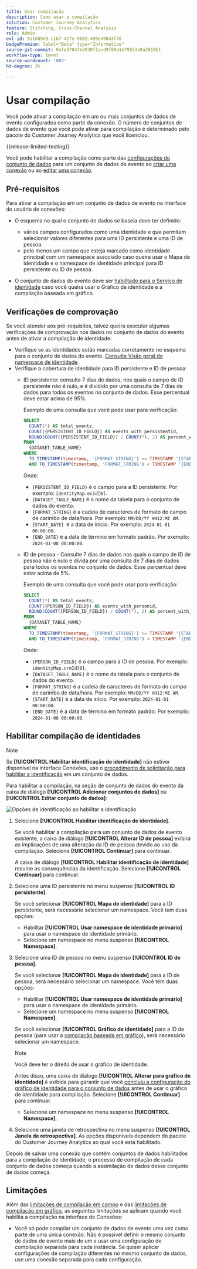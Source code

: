 ```yaml
---
title: Usar compilação
description: Como usar a compilação
solution: Customer Journey Analytics
feature: Stitching, Cross-Channel Analysis
role: Admin
exl-id: 9a1689d9-c1b7-42fe-9682-499e49843f76
badgePremium: label="Beta" type="Informative"
source-git-commit: 0afe57047e2038f1acd9f88a1e7992da9a2819b1
workflow-type: tm+mt
source-wordcount: '807'
ht-degree: 3%

---
```


# Usar compilação

Você pode ativar a compilação em um ou mais conjuntos de dados de evento configurados como parte da conexão. O número de conjuntos de dados de evento que você pode ativar para compilação é determinado pelo pacote do Customer Journey Analytics que você licenciou.

{{release-limited-testing}}

Você pode habilitar a compilação como parte das [configurações do conjunto de dados](/help/connections/create-connection.md#dataset-settings) para um conjunto de dados de evento ao [criar uma conexão](/help/connections/create-connection.md) ou ao [editar uma conexão](/help/connections/manage-connections.md#edit-a-connection).

## Pré-requisitos

Para ativar a compilação em um conjunto de dados de evento na interface do usuário de conexões:

* O esquema no qual o conjunto de dados se baseia deve ter definido:

   * vários campos configurados como uma identidade e que permitem selecionar valores diferentes para uma ID persistente e uma ID de pessoa.
   * pelo menos um campo que esteja marcado como identidade principal com um namespace associado caso queira usar o Mapa de identidade e o namespace de identidade principal para ID persistente ou ID de pessoa.

* O conjunto de dados do evento deve ser [habilitado para o Serviço de identidade](/help/stitching/faq.md#enable-a-dataset-for-the-identity-service) caso você queira usar o Gráfico de identidade e a compilação baseada em gráfico.


## Verificações de comprovação

Se você atender aos pré-requisitos, talvez queira executar algumas verificações de comprovação nos dados no conjunto de dados do evento antes de ativar a compilação de identidade:

* Verifique se as identidades estão marcadas corretamente no esquema para o conjunto de dados do evento. [Consulte Visão geral do namespace de identidade](https://experienceleague.adobe.com/pt-br/docs/experience-platform/identity/features/namespaces).
* Verifique a cobertura de identidade para ID persistente e ID de pessoa:
   * ID persistente: consulta 7 dias de dados, nos quais o campo de ID persistente não é nulo, e é dividido por uma consulta de 7 dias de dados para todos os eventos no conjunto de dados. Esse percentual deve estar acima de 95%.

     Exemplo de uma consulta que você pode usar para verificação:

     ```sql
     SELECT
       COUNT(*) AS total_events,
       COUNT({PERSISTENT_ID_FIELD}) AS events_with_persistentid,
       ROUND(COUNT({PERSISTENT_ID_FIELD}) / COUNT(*), 2) AS percent_with_persistentid_not_null
     FROM 
       {DATASET_TABLE_NAME}
     WHERE
       TO_TIMESTAMP(timestamp, '{FORMAT_STRING}') >= TIMESTAMP '{START_DATE}'
       AND TO_TIMESTAMP(timestamp, 'FORMAT_STRING') < TIMESTAMP '{END_DATE}';
     ```

     Onde:

      * `{PERSISTENT_ID_FIELD}` é o campo para a ID persistente. Por exemplo: `identityMap.ecid[0]`.
      * `{DATASET_TABLE_NAME}` é o nome da tabela para o conjunto de dados do evento.
      * `{FORMAT_STRING}` é a cadeia de caracteres de formato do campo de carimbo de data/hora. Por exemplo: `MM/DD/YY HH12:MI AM`.
      * `{START_DATE} `é a data de início. Por exemplo: `2024-01-01 00:00:00`.
      * `{END_DATE}` é a data de término em formato padrão. Por exemplo: `2024-01-08 00:00:00`.


   * ID de pessoa - Consulte 7 dias de dados nos quais o campo de ID de pessoa não é nulo e divida por uma consulta de 7 dias de dados para todos os eventos no conjunto de dados. Esse percentual deve estar acima de 5%.

     Exemplo de uma consulta que você pode usar para verificação:

     ```sql
     SELECT
       COUNT(*) AS total_events,
       COUNT({PERSON_ID_FIELD}) AS events_with_personid,
       ROUND(COUNT({PERSON_ID_FIELD}) / COUNT(*), 2) AS percent_with_personid_not_null
     FROM 
       {DATASET_TABLE_NAME}
     WHERE
       TO_TIMESTAMP(timestamp, '{FORMAT_STRING}') >= TIMESTAMP '{START_DATE}'
       AND TO_TIMESTAMP(timestamp, 'FORMAT_STRING') < TIMESTAMP '{END_DATE}';
     ```

     Onde:

      * `{PERSON_ID_FIELD}` é o campo para a ID de pessoa. Por exemplo: `identityMap.crmId[0]`.
      * `{DATASET_TABLE_NAME}` é o nome da tabela para o conjunto de dados do evento.
      * `{FORMAT_STRING}` é a cadeia de caracteres de formato do campo de carimbo de data/hora. Por exemplo: `MM/DD/YY HH12:MI AM`.
      * `{START_DATE}` é a data de início. Por exemplo: `2024-01-01 00:00:00`.
      * `{END_DATE}` é a data de término em formato padrão. Por exemplo: `2024-01-08 00:00:00`.



## Habilitar compilação de identidades

>[!NOTE]
>
>Se **[!UICONTROL Habilitar identificação de identidade]** não estiver disponível na interface Conexões, use o [procedimento de solicitação para habilitar a identificação](/help/stitching/use-stitching.md) em um conjunto de dados.



Para habilitar a compilação, na seção de conjunto de dados do evento da caixa de diálogo **[!UICONTROL Adicionar conjuntos de dados]** ou **[!UICONTROL Editar conjunto de dados]**:

![Opções de identificação ao habilitar a identificação](assets/identity-stitching-ui.png)

1. Selecione **[!UICONTROL Habilitar identificação de identidade]**.

   Se você habilitar a compilação para um conjunto de dados de evento existente, a caixa de diálogo **[!UICONTROL Alterar ID de pessoa]** exibirá as implicações de uma alteração da ID de pessoa devido ao uso da compilação. Selecione **[!UICONTROL Continuar]** para continuar.

   A caixa de diálogo **[!UICONTROL Habilitar identificação de identidade]** resume as consequências da identificação. Selecione **[!UICONTROL Continuar]** para continuar.

1. Selecione uma ID persistente no menu suspenso **[!UICONTROL ID persistente]**.

   Se você selecionar **[!UICONTROL Mapa de identidade]** para a ID persistente, será necessário selecionar um namespace. Você tem duas opções:

   * Habilitar **[!UICONTROL Usar namespace de identidade primário]** para usar o namespace de identidade primário.
   * Selecione um namespace no menu suspenso **[!UICONTROL Namespace]**.

1. Selecione uma ID de pessoa no menu suspenso **[!UICONTROL ID de pessoa]**.

   Se você selecionar **[!UICONTROL Mapa de identidade]** para a ID de pessoa, será necessário selecionar um namespace. Você tem duas opções:

   * Habilitar **[!UICONTROL Usar namespace de identidade primário]** para usar o namespace de identidade primário.
   * Selecione um namespace no menu suspenso **[!UICONTROL Namespace]**.


   Se você selecionar **[!UICONTROL Gráfico de identidade]** para a ID de pessoa (para usar a [compilação baseada em gráfico](/help/stitching/gbs.md)), será necessário selecionar um namespace.

   >[!NOTE]
   >
   >Você deve ter o direito de usar o gráfico de identidade.
   >

   Antes disso, uma caixa de diálogo **[!UICONTROL Alterar para gráfico de identidade]** é exibida para garantir que você [concluiu a configuração do gráfico de identidade para o conjunto de dados](/help/stitching/faq.md#enable-a-dataset-for-the-identity-service) antes de usar o gráfico de identidade para compilação. Selecione **[!UICONTROL Continuar]** para continuar.

   * Selecione um namespace no menu suspenso **[!UICONTROL Namespace]**.


1. Selecione uma janela de retrospectiva no menu suspenso **[!UICONTROL Janela de retrospectiva]**. As opções disponíveis dependem do pacote do Customer Journey Analytics ao qual você está habilitado.

Depois de salvar uma conexão que contém conjuntos de dados habilitados para a compilação de identidade, o processo de compilação de cada conjunto de dados começa quando a assimilação de dados desse conjunto de dados começa.

## Limitações

Além das [limitações de compilação em campo](/help/stitching/fbs.md#limitations) e das [limitações de compilação em gráfico](/help/stitching/gbs.md#limitations), as seguintes limitações se aplicam quando você habilita a compilação na interface de Conexões:

* Você só pode compilar um conjunto de dados de evento uma vez como parte de uma única conexão. Não é possível definir o mesmo conjunto de dados de evento mais de um e usar uma configuração de compilação separada para cada instância. Se quiser aplicar configurações de compilação diferentes no mesmo conjunto de dados, use uma conexão separada para cada configuração.

